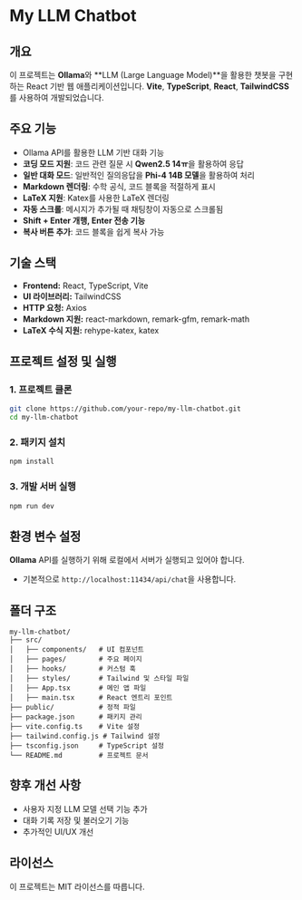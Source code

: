 # My LLM Chatbot

## 개요

이 프로젝트는 **Ollama**와 **LLM (Large Language Model)**을 활용한 챗봇을 구현하는 React 기반 웹 애플리케이션입니다. **Vite**, **TypeScript**, **React**, **TailwindCSS**를 사용하여 개발되었습니다.

## 주요 기능

- Ollama API를 활용한 LLM 기반 대화 기능
- **코딩 모드 지원**: 코드 관련 질문 시 **Qwen2.5 14ㅠ**을 활용하여 응답
- **일반 대화 모드**: 일반적인 질의응답을 **Phi-4 14B 모델**을 활용하여 처리
- **Markdown 렌더링**: 수학 공식, 코드 블록을 적절하게 표시
- **LaTeX 지원**: Katex를 사용한 LaTeX 렌더링
- **자동 스크롤**: 메시지가 추가될 때 채팅창이 자동으로 스크롤됨
- **Shift + Enter 개행, Enter 전송 기능**
- **복사 버튼 추가**: 코드 블록을 쉽게 복사 가능

## 기술 스택

- **Frontend:** React, TypeScript, Vite
- **UI 라이브러리:** TailwindCSS
- **HTTP 요청:** Axios
- **Markdown 지원:** react-markdown, remark-gfm, remark-math
- **LaTeX 수식 지원:** rehype-katex, katex

## 프로젝트 설정 및 실행

### 1. 프로젝트 클론

```sh
git clone https://github.com/your-repo/my-llm-chatbot.git
cd my-llm-chatbot
```

### 2. 패키지 설치

```sh
npm install
```

### 3. 개발 서버 실행

```sh
npm run dev
```

## 환경 변수 설정

**Ollama** API를 실행하기 위해 로컬에서 서버가 실행되고 있어야 합니다.

- 기본적으로 `http://localhost:11434/api/chat`을 사용합니다.

## 폴더 구조

```
my-llm-chatbot/
├── src/
│   ├── components/   # UI 컴포넌트
│   ├── pages/        # 주요 페이지
│   ├── hooks/        # 커스텀 훅
│   ├── styles/       # Tailwind 및 스타일 파일
│   ├── App.tsx       # 메인 앱 파일
│   ├── main.tsx      # React 엔트리 포인트
├── public/           # 정적 파일
├── package.json      # 패키지 관리
├── vite.config.ts    # Vite 설정
├── tailwind.config.js # Tailwind 설정
├── tsconfig.json     # TypeScript 설정
└── README.md         # 프로젝트 문서
```

## 향후 개선 사항

- 사용자 지정 LLM 모델 선택 기능 추가
- 대화 기록 저장 및 불러오기 기능
- 추가적인 UI/UX 개선

## 라이선스

이 프로젝트는 MIT 라이선스를 따릅니다.
